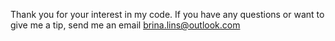 Thank you for your interest in my code. If you have any questions or want to give me a tip, send me an email brina.lins@outlook.com
